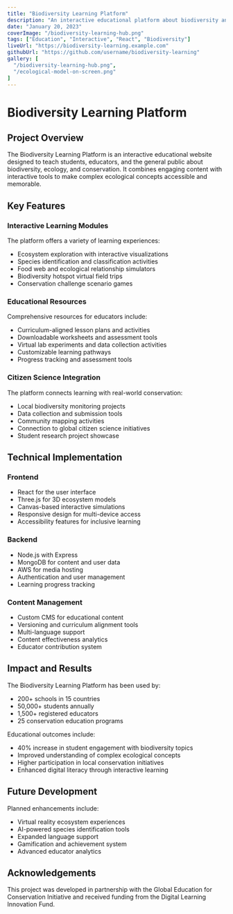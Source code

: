 ```yaml
---
title: "Biodiversity Learning Platform"
description: "An interactive educational platform about biodiversity and conservation for students and educators"
date: "January 20, 2023"
coverImage: "/biodiversity-learning-hub.png"
tags: ["Education", "Interactive", "React", "Biodiversity"]
liveUrl: "https://biodiversity-learning.example.com"
githubUrl: "https://github.com/username/biodiversity-learning"
gallery: [
  "/biodiversity-learning-hub.png",
  "/ecological-model-on-screen.png"
]
---
```


# Biodiversity Learning Platform

## Project Overview

The Biodiversity Learning Platform is an interactive educational website designed to teach students, educators, and the general public about biodiversity, ecology, and conservation. It combines engaging content with interactive tools to make complex ecological concepts accessible and memorable.

## Key Features

### Interactive Learning Modules

The platform offers a variety of learning experiences:

- Ecosystem exploration with interactive visualizations
- Species identification and classification activities
- Food web and ecological relationship simulators
- Biodiversity hotspot virtual field trips
- Conservation challenge scenario games

### Educational Resources

Comprehensive resources for educators include:

- Curriculum-aligned lesson plans and activities
- Downloadable worksheets and assessment tools
- Virtual lab experiments and data collection activities
- Customizable learning pathways
- Progress tracking and assessment tools

### Citizen Science Integration

The platform connects learning with real-world conservation:

- Local biodiversity monitoring projects
- Data collection and submission tools
- Community mapping activities
- Connection to global citizen science initiatives
- Student research project showcase

## Technical Implementation

### Frontend

- React for the user interface
- Three.js for 3D ecosystem models
- Canvas-based interactive simulations
- Responsive design for multi-device access
- Accessibility features for inclusive learning

### Backend

- Node.js with Express
- MongoDB for content and user data
- AWS for media hosting
- Authentication and user management
- Learning progress tracking

### Content Management

- Custom CMS for educational content
- Versioning and curriculum alignment tools
- Multi-language support
- Content effectiveness analytics
- Educator contribution system

## Impact and Results

The Biodiversity Learning Platform has been used by:

- 200+ schools in 15 countries
- 50,000+ students annually
- 1,500+ registered educators
- 25 conservation education programs

Educational outcomes include:

- 40% increase in student engagement with biodiversity topics
- Improved understanding of complex ecological concepts
- Higher participation in local conservation initiatives
- Enhanced digital literacy through interactive learning

## Future Development

Planned enhancements include:

- Virtual reality ecosystem experiences
- AI-powered species identification tools
- Expanded language support
- Gamification and achievement system
- Advanced educator analytics

## Acknowledgements

This project was developed in partnership with the Global Education for Conservation Initiative and received funding from the Digital Learning Innovation Fund.
